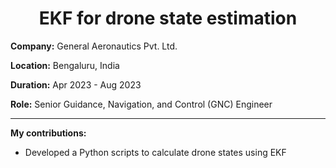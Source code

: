 <h1 align="center">EKF for drone state estimation</h1>

**Company:** General Aeronautics Pvt. Ltd.

**Location:** Bengaluru, India

**Duration:** Apr 2023 - Aug 2023

**Role:** Senior Guidance, Navigation, and Control (GNC) Engineer

---

**My contributions:**
* Developed a Python scripts to calculate drone states using EKF
